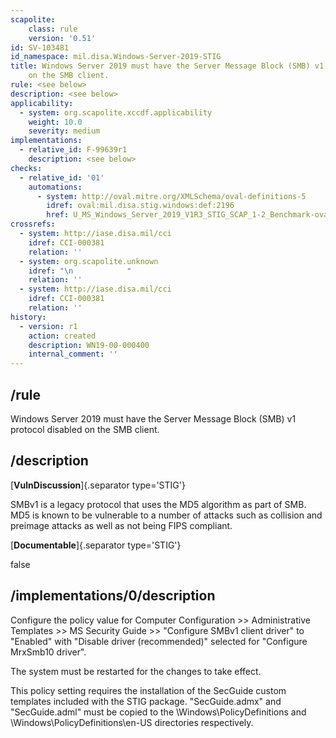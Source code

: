 ```yaml
---
scapolite:
    class: rule
    version: '0.51'
id: SV-103481
id_namespace: mil.disa.Windows-Server-2019-STIG
title: Windows Server 2019 must have the Server Message Block (SMB) v1 protocol disabled
    on the SMB client.
rule: <see below>
description: <see below>
applicability:
  - system: org.scapolite.xccdf.applicability
    weight: 10.0
    severity: medium
implementations:
  - relative_id: F-99639r1
    description: <see below>
checks:
  - relative_id: '01'
    automations:
      - system: http://oval.mitre.org/XMLSchema/oval-definitions-5
        idref: oval:mil.disa.stig.windows:def:2196
        href: U_MS_Windows_Server_2019_V1R3_STIG_SCAP_1-2_Benchmark-oval.xml
crossrefs:
  - system: http://iase.disa.mil/cci
    idref: CCI-000381
    relation: ''
  - system: org.scapolite.unknown
    idref: "\n            "
    relation: ''
  - system: http://iase.disa.mil/cci
    idref: CCI-000381
    relation: ''
history:
  - version: r1
    action: created
    description: WN19-00-000400
    internal_comment: ''
---
```



## /rule

Windows Server 2019 must have the Server Message Block (SMB) v1 protocol disabled on the SMB client.

## /description

[**VulnDiscussion**]{.separator type='STIG'}

SMBv1 is a legacy protocol that uses the MD5 algorithm as part of SMB. MD5 is known to be vulnerable to a number of attacks such as collision and preimage attacks as well as not being FIPS compliant.

[**Documentable**]{.separator type='STIG'}

false

## /implementations/0/description

Configure the policy value for Computer Configuration >> Administrative Templates >> MS Security Guide >> "Configure SMBv1 client driver" to "Enabled" with "Disable driver (recommended)" selected for "Configure MrxSmb10 driver".

The system must be restarted for the changes to take effect.

This policy setting requires the installation of the SecGuide custom templates included with the STIG package. "SecGuide.admx" and "SecGuide.adml" must be copied to the \Windows\PolicyDefinitions and \Windows\PolicyDefinitions\en-US directories respectively.

